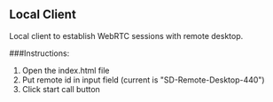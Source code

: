 ## Local Client
Local client to establish WebRTC sessions with remote desktop.

###Instructions:
1) Open the index.html file
2) Put remote id in input field (current is "SD-Remote-Desktop-440")
3) Click start call button
